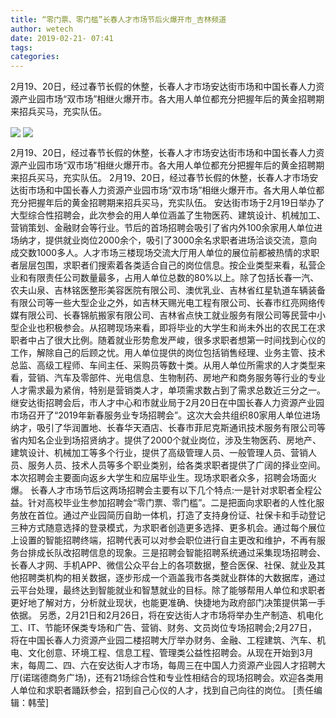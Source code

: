```yaml
---
title: “零门票、零门槛”长春人才市场节后火爆开市_吉林频道
author: wetech
date: 2019-02-21- 07:41
tags: 
categories: 
---
```

2月19、20日，经过春节长假的休整，长春人才市场安达街市场和中国长春人力资源产业园市场“双市场”相继火爆开市。各大用人单位都充分把握年后的黄金招聘期来招兵买马，充实队伍。
<!-- more -->
                
<img align="center" border="0" src="http://p3.ifengimg.com/a/2019_08/1e3c7f53dfd29c6_size277_w616_h1271.jpg" />
                
<img align="center" border="0" src="http://p2.ifengimg.com/a/2016/0810/204c433878d5cf9size1_w16_h16.png" />
            
2月19、20日，经过春节长假的休整，长春人才市场安达街市场和中国长春人力资源产业园市场“双市场”相继火爆开市。各大用人单位都充分把握年后的黄金招聘期来招兵买马，充实队伍。
2月19、20日，经过春节长假的休整，长春人才市场安达街市场和中国长春人力资源产业园市场“双市场”相继火爆开市。各大用人单位都充分把握年后的黄金招聘期来招兵买马，充实队伍。
安达街市场于2月19日举办了大型综合性招聘会，此次参会的用人单位涵盖了生物医药、建筑设计、机械加工、营销策划、金融财会等行业。节后的首场招聘会吸引了省内外100余家用人单位进场纳才，提供就业岗位2000余个，吸引了3000余名求职者进场洽谈交流，意向成交数1000多人。人才市场三楼现场交流大厅用人单位的展位前都被热情的求职者层层包围，求职者们搜索着各类适合自己的岗位信息。按企业类型来看，私营企业和有限责任公司数量最多，占用人单位总数的80%以上。除了包括长春一汽、农夫山泉、吉林铭医整形美容医院有限公司、澳优乳业、吉林省红星轨道车辆装备有限公司等一些大型企业之外，如吉林天赐光电工程有限公司、长春市红亮网络传媒有限公司、长春锦航搬家有限公司、吉林省点快工就业服务有限公司等民营中小型企业也积极参会。从招聘现场来看，即将毕业的大学生和尚未外出的农民工在求职者中占了很大比例。随着就业形势愈发严峻，很多求职者想第一时间找到心仪的工作，解除自己的后顾之忧。用人单位提供的岗位包括销售经理、业务主管、技术总监、高级工程师、车间主任、采购员等数十类。从用人单位所需求的人才类型来看，营销、汽车及零部件、光电信息、生物制药、房地产和商务服务等行业的专业人才需求最为紧俏，特别是营销类人才，单项需求数占到了需求总数近三分之一。
继安达街招聘会后，市人才中心和市就业局于2月20日在中国长春人力资源产业园市场召开了“2019年新春服务业专场招聘会”。这次大会共组织80家用人单位进场纳才，吸引了华润置地、长春华天酒店、长春市菲尼克斯通讯技术服务有限公司等省内知名企业到场招贤纳才。提供了2000个就业岗位，涉及生物医药、房地产、建筑设计、机械加工等多个行业，提供了高级管理人员、一般管理人员、营销人员、服务人员、技术人员等多个职业类别，给各类求职者提供了广阔的择业空间。本次招聘会主要面向返乡大学生和应届毕业生。现场求职者众多，招聘会场面火爆。
长春人才市场节后这两场招聘会主要有以下几个特点:一是针对求职者全程公益。针对高校毕业生参加招聘会“零门票、零门槛”。二是把面向求职者的人性化服务放在首位。通过产业园简历自助一体机，打造了支持身份证、社保卡和手动登记三种方式随意选择的登录模式，为求职者创造更多选择、更多机会。通过每个展位上设置的智能招聘终端，招聘代表可以对参会职位进行自主更改和维护，不再有服务台排成长队改招聘信息的现象。三是招聘会智能招聘系统通过采集现场招聘会、长春人才网、手机APP、微信公众平台上的各项数据，整合医保、社保、就业及其他招聘类机构的相关数据，逐步形成一个涵盖我市各类就业群体的大数据库，通过云平台处理，最终达到智能就业和智慧就业的目标。除了能够帮用人单位和求职者更好地了解对方，分析就业现状，也能更准确、快捷地为政府部门决策提供第一手依据。
另悉，2月21日和2月26日，将在安达街人才市场将举办生产制造、机电化工、IT、节能环保类专场和广告、营销、财务、文员岗位专场招聘会;2月27日，将在中国长春人力资源产业园二楼招聘大厅举办财务、金融、工程建筑、汽车、机电、文化创意、环境工程、信息工程、管理类公益性招聘会。从现在开始到3月末，每周二、四、六在安达街人才市场，每周三在中国人力资源产业园人才招聘大厅(诺瑞德商务广场)，还有21场综合性和专业性相结合的现场招聘会。欢迎各类用人单位和求职者踊跃参会，招到自己心仪的人才，找到自己向往的岗位。
[责任编辑：韩莹]
            

